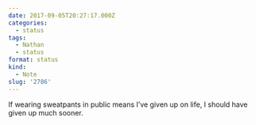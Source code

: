 ```yaml
---
date: 2017-09-05T20:27:17.000Z
categories:
  - status
tags:
  - Nathan
  - status
format: status
kind:
  - Note
slug: '2786'
---
```

If wearing sweatpants in public means I’ve given up on life, I should have given up much sooner.
